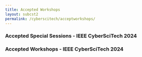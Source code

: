 ```yaml
---
title: Accepted Workshops 
layout: subcst2
permalink: /cyberscitech/acceptworkshops/
---
```


<h3>Accepted Special Sessions - IEEE CyberSciTech 2024</h3>

<!-- <ol>
<li><a href="/2022/assets/files/ws-ss/cst/CSC-CEA2022_CFP.pdf" target=_new>Cyber Social Computing and Cyber-Enabled Applications (CSC&CEA)</a></li>
<li><a href="/2022/assets/files/ws-ss/cst/CyberIC2022_CFP.pdf" target=_new>Special Session on Intelligent Computing in Cyber-Physical Social Systems (CyberIC)</a></li>
<li><a href="/2022/assets/files/ws-ss/cst/Cyber-IoT2022_CFP.pdf" target=_new>Computing and Applications for Cyber Internet of Things (Cyber-IoT 2022)</a></li>
<li><a href="/2022/assets/files/ws-ss/cst/BigCyberSecurity2022_CFP.pdf" target=_new>The 4th IEEE International Workshop on Big Data Analytics for Cyber Security and Defence (BigCyberSecurity 2022)</a></li>
<li><a href="/2022/assets/files/ws-ss/cst/AICSSEC2022_CFP.pdf" target=_new>AI based Platforms and Cyber security for Smart Energies Communities (AICSSEC 2022)</a></li>
<li><a href="/2022/assets/files/ws-ss/cst/IDECASCPS2022_CFP.pdf" target=_new>Intelligent Decentralized Edge Computing for Assisted Smart Cyber-Physical Systems (IDECASCPS 2022)</a></li>
<li><font color=red>** NEW **</font> Late breaking innovation track ** submissions open NOW on Easychair - <font color=red>hard deadline July 20th, 2022 !</font></li>
</ol> -->


<h3>Accepted Workshops - IEEE CyberSciTech 2024</h3>
<!-- 
<ol> 
<li><a href="/2022/assets/files/ws-ss/cst/IoT-Life2022_CFP.pdf" target=_new>The 3rd International Workshop on Impact of Internet of Things on Daily Life (IoT-Life 2022)</a></li>
<li><a href="/2022/assets/files/ws-ss/cst/CSSI2022_CFP.pdf" target=_new>The 3rd International Workshop on Cyber System Security and Intelligence (CSSI 2022)</a></li>
<li><a href="/2022/assets/files/ws-ss/cst/ACL2022_CFP.pdf" target=_new>The International Workshop on Adaptive Cyber Learning 2022 (ACL 2022)</a></li>
<li><a href="/2022/assets/files/ws-ss/cst/COMMONWEARS2022_CFP.pdf" target=_new>The 1st International Workshop on COMMunity-OrieNted WEARrable Computing Systems (COMMON-WEARS 2022)</a></li>
</ol> -->